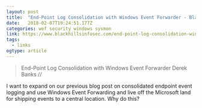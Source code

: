 ```yaml
---
layout: post 
title:  "End-Point Log Consolidation with Windows Event Forwarder - Black Hills Information Security" 
date:   2018-02-07T19:24:51.177Z 
categories: wef security windows sysmon
link: https://www.blackhillsinfosec.com/end-point-log-consolidation-windows-event-forwarder/ 
tags:
  - links
ogtype: article 
---
```


> End-Point Log Consolidation with Windows Event Forwarder
Derek Banks //

I want to expand on our previous blog post on consolidated endpoint event logging and use Windows Event Forwarding and live off the Microsoft land for shipping events to a central location. Why do this?  